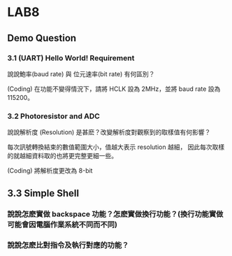 # LAB8

## Demo Question

### 3.1 (UART) Hello World! Requirement

說說鮑率(baud rate) 與 位元速率(bit rate) 有何區別？

(Coding) 在功能不變得情況下，請將 HCLK 設為 2MHz，並將 baud rate 設為 115200。

### 3.2 Photoresistor and ADC

說說解析度 (Resolution) 是甚麽？改變解析度對觀察到的取樣值有何影響？

每次訊號轉換結束的數值範圍大小，值越大表示 resolution 越細，  因此每次取樣的就越細資料取的也將更完整更細一些。

(Coding) 將解析度更改為 8-bit

## 3.3 Simple Shell

### 說說怎麽實做 backspace 功能？怎麽實做換行功能？(換行功能實做可能會因電腦作業系統不同而不同)

### 說說怎麽比對指令及執行對應的功能？
